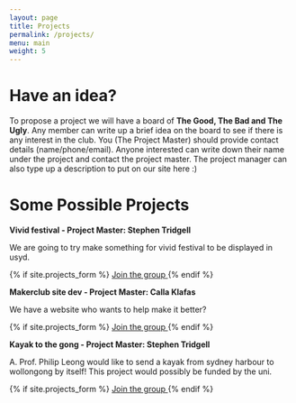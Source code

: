 ```yaml
---
layout: page
title: Projects
permalink: /projects/
menu: main
weight: 5
---
```


Have an idea?
=============

To propose a project we will have a board of <b>The Good, The Bad and The Ugly</b>. Any member can write up a brief idea on the board to see if there is any interest in the club. You (The Project Master) should provide contact details (name/phone/email). Anyone interested can write down their name under the project and contact the project master. The project manager can also type up a description to put on our site here :)

Some Possible Projects
=====================

<b>Vivid festival - Project Master: Stephen Tridgell</b>

We are going to try make something for vivid festival to be displayed in usyd.

{% if site.projects_form %}
<a href="https://{{ site.projects_form }}pancakes">
  Join the group
</a>
{% endif %}

<b>Makerclub site dev - Project Master: Calla Klafas</b>

We have a website who wants to help make it better?

{% if site.projects_form %}
<a href="https://{{ site.projects_form }}sitedev">
  Join the group
</a>
{% endif %}

<b>Kayak to the gong - Project Master: Stephen Tridgell</b>

A. Prof. Philip Leong would like to send a kayak from sydney harbour to wollongong by itself! This project would possibly be funded by the uni.

{% if site.projects_form %}
<a href="https://{{ site.projects_form }}kayak">
  Join the group
</a>
{% endif %}


